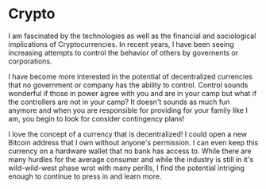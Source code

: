 # Crypto
I am fascinated by the technologies as well as the financial and sociological implications of Cryptocurrencies.  In recent years, I have been seeing increasing attempts to control the behavior of others by governents or corporations.

I have become more interested in the potential of decentralized currencies that no government or company has the ability to control.  Control sounds wonderful if those in power agree with you and are in your camp but what if the controllers are not in your camp?  It doesn't sounds as much fun anymore and when you are responsible for providing for your family like I am, you begin to look for consider contingency plans!

I love the concept of a currency that is decentralized!  I could open a new Bitcoin address that I own without anyone's permission.  I can even keep this currency on a hardware wallet that no bank has access to.  While there are many hurdles for the average consumer and while the industry is still in it's wild-wild-west phase wrot with many perills, I find the potential intriging enough to continue to press in and learn more.